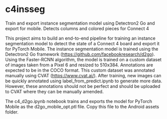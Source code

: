 # c4insseg
Train and export instance segmentation model using Detectron2 Go and export for mobile. Detects columns and colored pieces for Connect 4


This project aims to build an end-to-end pipeline for training an instance segmentation model to detect the state of a Connect 4 board and export it for PyTorch Mobile.
The instance segmentation model is trained using the Detectron2 Go framework (https://github.com/facebookresearch/d2go). Using the Faster-RCNN algorithm, the model is trained on a custom dataset of images taken from a Pixel 6 and resized to 510x384. Annotations are expected to be in the COCO format. This custom dataset was annotated manually using CVAT (https://www.cvat.ai/). After training, new images can be quickly annotated using label_from_predict.ipynb to generate more data. However, these annotations should not be perfect and should be uploaded to CVAT where they can be manually amended.


The c4_d2go.ipynb notebook trains and exports the model for PyTorch Mobile as the d2go_mobile_opt.ptl file. Copy this file to the Android assets folder. 
